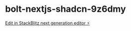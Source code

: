 # bolt-nextjs-shadcn-9z6dmy

[Edit in StackBlitz next generation editor ⚡️](https://stackblitz.com/~/github.com/pushkar1jain995/bolt-nextjs-shadcn-9z6dmy)